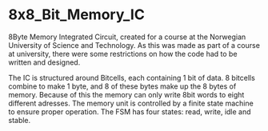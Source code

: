 # 8x8_Bit_Memory_IC
8Byte Memory Integrated Circuit, created for a course at the Norwegian University of Science and Technology. As this was made as part of a course at university, there were some restrictions on how the code had to be written and designed.

The IC is structured around Bitcells, each containing 1 bit of data. 8 bitcells combine to make 1 byte, and 8 of these bytes make up the 8 bytes of memory. Because of this the memory can only write 8bit words to eight different adresses. The memory unit is controlled by a finite state machine to ensure proper operation. The FSM has four states: read, write, idle and stable. 
